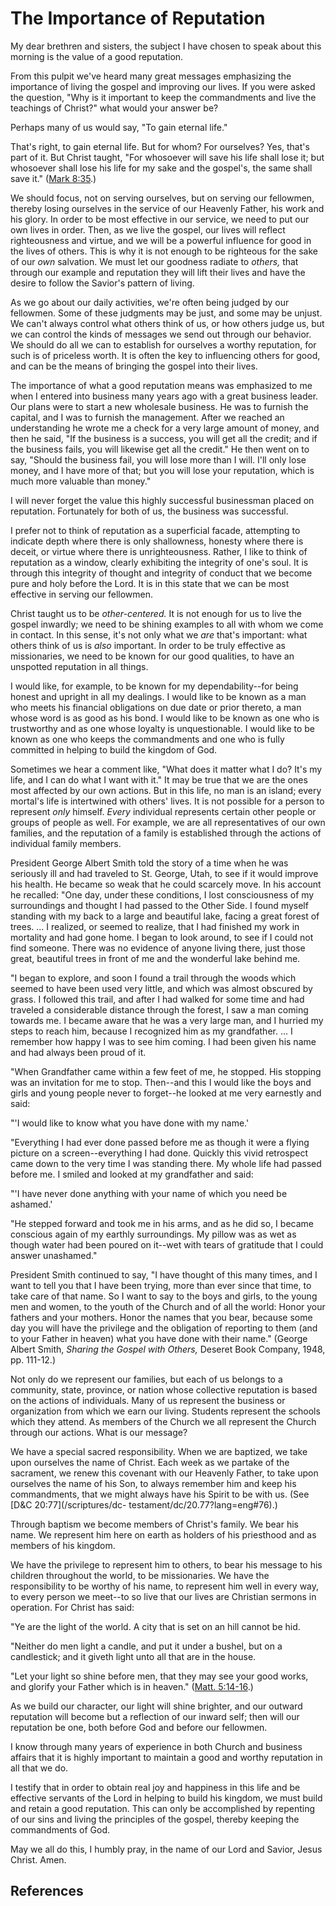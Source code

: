 # The Importance of Reputation

My dear brethren and sisters, the subject I have chosen to speak about this
morning is the value of a good reputation.

From this pulpit we've heard many great messages emphasizing the importance of
living the gospel and improving our lives. If you were asked the question,
"Why is it important to keep the commandments and live the teachings of
Christ?" what would your answer be?

Perhaps many of us would say, "To gain eternal life."

That's right, to gain eternal life. But for whom? For ourselves? Yes, that's
part of it. But Christ taught, "For whosoever will save his life shall lose
it; but whosoever shall lose his life for my sake and the gospel's, the same
shall save it." ([Mark 8:35](/scriptures/nt/mark/8.35?lang=eng#34).)

We should focus, not on serving ourselves, but on serving our fellowmen,
thereby losing ourselves in the service of our Heavenly Father, his work and
his glory. In order to be most effective in our service, we need to put our
own lives in order. Then, as we live the gospel, our lives will reflect
righteousness and virtue, and we will be a powerful influence for good in the
lives of others. This is why it is not enough to be righteous for the sake of
our _own_ salvation. We must let our goodness radiate to _others,_ that
through our example and reputation they will lift their lives and have the
desire to follow the Savior's pattern of living.

As we go about our daily activities, we're often being judged by our
fellowmen. Some of these judgments may be just, and some may be unjust. We
can't always control what others think of us, or how others judge us, but we
can control the kinds of messages we send out through our behavior. We should
do all we can to establish for ourselves a worthy reputation, for such is of
priceless worth. It is often the key to influencing others for good, and can
be the means of bringing the gospel into their lives.

The importance of what a good reputation means was emphasized to me when I
entered into business many years ago with a great business leader. Our plans
were to start a new wholesale business. He was to furnish the capital, and I
was to furnish the management. After we reached an understanding he wrote me a
check for a very large amount of money, and then he said, "If the business is
a success, you will get all the credit; and if the business fails, you will
likewise get all the credit." He then went on to say, "Should the business
fail, you will lose more than I will. I'll only lose money, and I have more of
that; but you will lose your reputation, which is much more valuable than
money."

I will never forget the value this highly successful businessman placed on
reputation. Fortunately for both of us, the business was successful.

I prefer not to think of reputation as a superficial facade, attempting to
indicate depth where there is only shallowness, honesty where there is deceit,
or virtue where there is unrighteousness. Rather, I like to think of
reputation as a window, clearly exhibiting the integrity of one's soul. It is
through this integrity of thought and integrity of conduct that we become pure
and holy before the Lord. It is in this state that we can be most effective in
serving our fellowmen.

Christ taught us to be _other-centered._ It is not enough for us to live the
gospel inwardly; we need to be shining examples to all with whom we come in
contact. In this sense, it's not only what we _are_ that's important: what
others think of us is _also_ important. In order to be truly effective as
missionaries, we need to be known for our good qualities, to have an unspotted
reputation in all things.

I would like, for example, to be known for my dependability--for being honest
and upright in all my dealings. I would like to be known as a man who meets
his financial obligations on due date or prior thereto, a man whose word is as
good as his bond. I would like to be known as one who is trustworthy and as
one whose loyalty is unquestionable. I would like to be known as one who keeps
the commandments and one who is fully committed in helping to build the
kingdom of God.

Sometimes we hear a comment like, "What does it matter what I do? It's my
life, and I can do what I want with it." It may be true that we are the ones
most affected by our own actions. But in this life, no man is an island; every
mortal's life is intertwined with others' lives. It is not possible for a
person to represent _only_ himself. _Every_ individual represents certain
other people or groups of people as well. For example, we are all
representatives of our own families, and the reputation of a family is
established through the actions of individual family members.

President George Albert Smith told the story of a time when he was seriously
ill and had traveled to St. George, Utah, to see if it would improve his
health. He became so weak that he could scarcely move. In his account he
recalled: "One day, under these conditions, I lost consciousness of my
surroundings and thought I had passed to the Other Side. I found myself
standing with my back to a large and beautiful lake, facing a great forest of
trees. ... I realized, or seemed to realize, that I had finished my work in
mortality and had gone home. I began to look around, to see if I could not
find someone. There was no evidence of anyone living there, just those great,
beautiful trees in front of me and the wonderful lake behind me.

"I began to explore, and soon I found a trail through the woods which seemed
to have been used very little, and which was almost obscured by grass. I
followed this trail, and after I had walked for some time and had traveled a
considerable distance through the forest, I saw a man coming towards me. I
became aware that he was a very large man, and I hurried my steps to reach
him, because I recognized him as my grandfather. ... I remember how happy I was
to see him coming. I had been given his name and had always been proud of it.

"When Grandfather came within a few feet of me, he stopped. His stopping was
an invitation for me to stop. Then--and this I would like the boys and girls
and young people never to forget--he looked at me very earnestly and said:

"'I would like to know what you have done with my name.'

"Everything I had ever done passed before me as though it were a flying
picture on a screen--everything I had done. Quickly this vivid retrospect came
down to the very time I was standing there. My whole life had passed before
me. I smiled and looked at my grandfather and said:

"'I have never done anything with your name of which you need be ashamed.'

"He stepped forward and took me in his arms, and as he did so, I became
conscious again of my earthly surroundings. My pillow was as wet as though
water had been poured on it--wet with tears of gratitude that I could answer
unashamed."

President Smith continued to say, "I have thought of this many times, and I
want to tell you that I have been trying, more than ever since that time, to
take care of that name. So I want to say to the boys and girls, to the young
men and women, to the youth of the Church and of all the world: Honor your
fathers and your mothers. Honor the names that you bear, because some day you
will have the privilege and the obligation of reporting to them (and to your
Father in heaven) what you have done with their name." (George Albert Smith,
_Sharing the Gospel with Others,_ Deseret Book Company, 1948, pp. 111-12.)

Not only do we represent our families, but each of us belongs to a community,
state, province, or nation whose collective reputation is based on the actions
of individuals. Many of us represent the business or organization from which
we earn our living. Students represent the schools which they attend. As
members of the Church we all represent the Church through our actions. What is
our message?

We have a special sacred responsibility. When we are baptized, we take upon
ourselves the name of Christ. Each week as we partake of the sacrament, we
renew this covenant with our Heavenly Father, to take upon ourselves the name
of his Son, to always remember him and keep his commandments, that we might
always have his Spirit to be with us. (See [D&amp;C 20:77](/scriptures/dc-
testament/dc/20.77?lang=eng#76).)

Through baptism we become members of Christ's family. We bear his name. We
represent him here on earth as holders of his priesthood and as members of his
kingdom.

We have the privilege to represent him to others, to bear his message to his
children throughout the world, to be missionaries. We have the responsibility
to be worthy of his name, to represent him well in every way, to every person
we meet--to so live that our lives are Christian sermons in operation. For
Christ has said:

"Ye are the light of the world. A city that is set on an hill cannot be hid.

"Neither do men light a candle, and put it under a bushel, but on a
candlestick; and it giveth light unto all that are in the house.

"Let your light so shine before men, that they may see your good works, and
glorify your Father which is in heaven." ([Matt.
5:14-16](/scriptures/nt/matt/5.14-16?lang=eng#13).)

As we build our character, our light will shine brighter, and our outward
reputation will become but a reflection of our inward self; then will our
reputation be one, both before God and before our fellowmen.

I know through many years of experience in both Church and business affairs
that it is highly important to maintain a good and worthy reputation in all
that we do.

I testify that in order to obtain real joy and happiness in this life and be
effective servants of the Lord in helping to build his kingdom, we must build
and retain a good reputation. This can only be accomplished by repenting of
our sins and living the principles of the gospel, thereby keeping the
commandments of God.

May we all do this, I humbly pray, in the name of our Lord and Savior, Jesus
Christ. Amen.

## References

